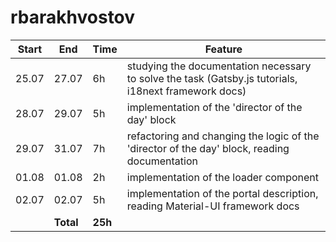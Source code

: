 # rbarakhvostov

| **Start** | **End**   | **Time** | **Feature** |
| ----- | ----- | ---- | ------- |
| 25.07  | 27.07  | 6h | studying the documentation necessary to solve the task (Gatsby.js tutorials, i18next framework docs) |
| 28.07  | 29.07  | 5h | implementation of the 'director of the day' block |
| 29.07  | 31.07  | 7h | refactoring and changing the logic of the 'director of the day' block, reading documentation |
| 01.08  | 01.08  | 2h | implementation of the loader component |
| 02.07  | 02.07  | 5h | implementation of the portal description, reading Material-UI framework docs |
|       | **Total** | **25h** |         |
